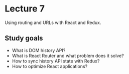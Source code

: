 # Lecture 7

Using routing and URLs with React and Redux.

## Study goals
* What is DOM history API?
* What is React Router and what problem does it solve?
* How to sync history API state with Redux?
* How to optimize React applications?

